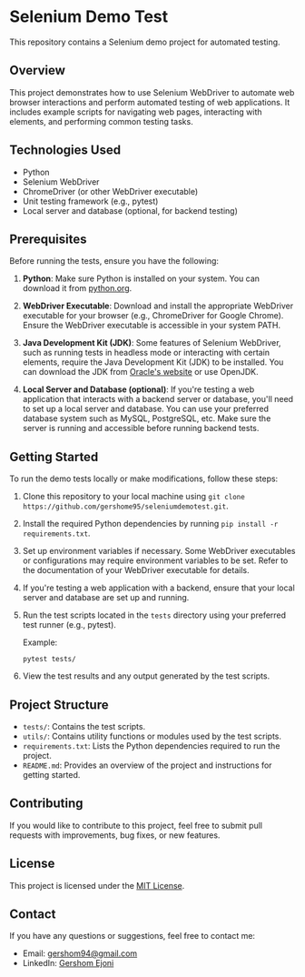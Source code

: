 # Selenium Demo Test

This repository contains a Selenium demo project for automated testing.

## Overview

This project demonstrates how to use Selenium WebDriver to automate web browser interactions and perform automated testing of web applications. It includes example scripts for navigating web pages, interacting with elements, and performing common testing tasks.

## Technologies Used

- Python
- Selenium WebDriver
- ChromeDriver (or other WebDriver executable)
- Unit testing framework (e.g., pytest)
- Local server and database (optional, for backend testing)

## Prerequisites

Before running the tests, ensure you have the following:

1. **Python**: Make sure Python is installed on your system. You can download it from [python.org](https://www.python.org/).

2. **WebDriver Executable**: Download and install the appropriate WebDriver executable for your browser (e.g., ChromeDriver for Google Chrome). Ensure the WebDriver executable is accessible in your system PATH.

3. **Java Development Kit (JDK)**: Some features of Selenium WebDriver, such as running tests in headless mode or interacting with certain elements, require the Java Development Kit (JDK) to be installed. You can download the JDK from [Oracle's website](https://www.oracle.com/java/technologies/javase-jdk11-downloads.html) or use OpenJDK.

4. **Local Server and Database (optional)**: If you're testing a web application that interacts with a backend server or database, you'll need to set up a local server and database. You can use your preferred database system such as MySQL, PostgreSQL, etc. Make sure the server is running and accessible before running backend tests.

## Getting Started

To run the demo tests locally or make modifications, follow these steps:

1. Clone this repository to your local machine using `git clone https://github.com/gershome95/seleniumdemotest.git`.

2. Install the required Python dependencies by running `pip install -r requirements.txt`.

3. Set up environment variables if necessary. Some WebDriver executables or configurations may require environment variables to be set. Refer to the documentation of your WebDriver executable for details.

4. If you're testing a web application with a backend, ensure that your local server and database are set up and running.

5. Run the test scripts located in the `tests` directory using your preferred test runner (e.g., pytest).

   Example:
   ```
   pytest tests/
   ```

6. View the test results and any output generated by the test scripts.

## Project Structure

- `tests/`: Contains the test scripts.
- `utils/`: Contains utility functions or modules used by the test scripts.
- `requirements.txt`: Lists the Python dependencies required to run the project.
- `README.md`: Provides an overview of the project and instructions for getting started.

## Contributing

If you would like to contribute to this project, feel free to submit pull requests with improvements, bug fixes, or new features.

## License

This project is licensed under the [MIT License](LICENSE).

## Contact

If you have any questions or suggestions, feel free to contact me:

- Email: gershom94@gmail.com
- LinkedIn: [Gershom Ejoni](https://www.linkedin.com/in/gershom-ejoni/)

